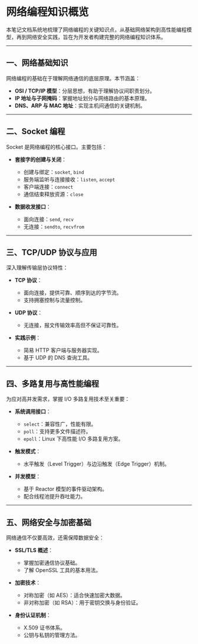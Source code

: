 # 网络编程知识概览

本笔记文档系统地梳理了网络编程的关键知识点，从基础网络架构到高性能编程模型，再到网络安全实践，旨在为开发者构建完整的网络编程知识体系。

---

## 一、网络基础知识

网络编程的基础在于理解网络通信的底层原理。本节涵盖：

- **OSI / TCP/IP 模型**：分层思想，有助于理解协议间职责划分。
- **IP 地址与子网掩码**：掌握地址划分与网络路由的基本原理。
- **DNS、ARP 与 MAC 地址**：实现主机间通信的关键机制。

---

## 二、Socket 编程

Socket 是网络编程的核心接口。主要包括：

- **套接字的创建与关闭**：
  - 创建与绑定：`socket`, `bind`
  - 服务端监听与连接接收：`listen`, `accept`
  - 客户端连接：`connect`
  - 通信结束释放资源：`close`

- **数据收发接口**：
  - 面向连接：`send`, `recv`
  - 无连接：`sendto`, `recvfrom`

---

## 三、TCP/UDP 协议与应用

深入理解传输层协议特性：

- **TCP 协议**：
  - 面向连接，提供可靠、顺序到达的字节流。
  - 支持拥塞控制与流量控制。

- **UDP 协议**：
  - 无连接，报文传输效率高但不保证可靠性。

- **实践示例**：
  - 简易 HTTP 客户端与服务器实现。
  - 基于 UDP 的 DNS 查询工具。

---

## 四、多路复用与高性能编程

为应对高并发需求，掌握 I/O 多路复用技术至关重要：

- **系统调用接口**：
  - `select`：兼容性广，性能有限。
  - `poll`：支持更多文件描述符。
  - `epoll`：Linux 下高性能 I/O 多路复用方案。

- **触发模式**：
  - 水平触发（Level Trigger）与边沿触发（Edge Trigger）机制。

- **并发模型**：
  - 基于 Reactor 模型的事件驱动架构。
  - 配合线程池提升吞吐能力。

---

## 五、网络安全与加密基础

网络通信不仅要高效，还需保障数据安全：

- **SSL/TLS 概述**：
  - 掌握加密通信协议基础。
  - 了解 OpenSSL 工具的基本用法。

- **加密技术**：
  - 对称加密（如 AES）：适合快速加密大数据。
  - 非对称加密（如 RSA）：用于密钥交换与身份验证。

- **身份认证机制**：
  - X.509 证书体系。
  - 公钥与私钥的管理方法。

